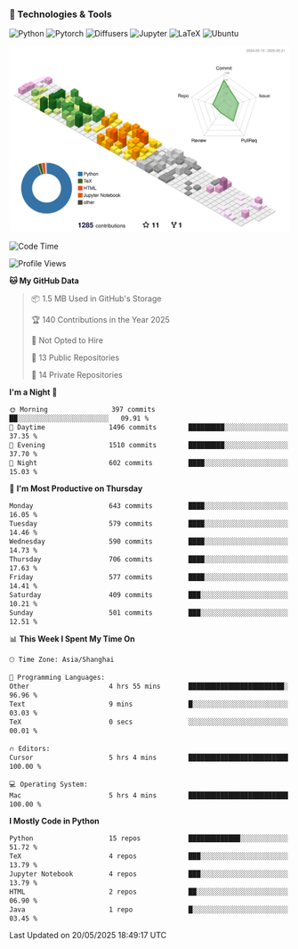 ### 🧰 Technologies & Tools

![Python](https://img.shields.io/badge/python-%233776AB.svg?style=for-the-badge&logo=python&logoColor=white)
![Pytorch](https://img.shields.io/badge/pytorch-%23EE4C2C.svg?style=for-the-badge&logo=pytorch&logoColor=white)
![Diffusers](https://img.shields.io/badge/diffusers-HuggingFace-yellow?style=for-the-badge&logo=huggingface&logoColor=black)
![Jupyter](https://img.shields.io/badge/Jupyter-%23F37626.svg?style=for-the-badge&logo=Jupyter&logoColor=white)
![LaTeX](https://img.shields.io/badge/LaTeX-47A141?style=for-the-badge&logo=latex&logoColor=white)
![Ubuntu](https://img.shields.io/badge/Ubuntu-E95420?style=for-the-badge&logo=ubuntu&logoColor=white)


<!--![](https://raw.githubusercontent.com/BorisYang326/BorisYang326/output/github-contribution-grid-snake-dark.svg) -->
![](./profile-3d-contrib/profile-season-animate.svg)

<!--START_SECTION:waka-->
![Code Time](http://img.shields.io/badge/Code%20Time-887%20hrs%2021%20mins-blue)

![Profile Views](http://img.shields.io/badge/Profile%20Views-12-blue)

**🐱 My GitHub Data** 

> 📦 1.5 MB Used in GitHub's Storage 
 > 
> 🏆 140 Contributions in the Year 2025
 > 
> 🚫 Not Opted to Hire
 > 
> 📜 13 Public Repositories 
 > 
> 🔑 14 Private Repositories 
 > 
**I'm a Night 🦉** 

```text
🌞 Morning                397 commits         ██░░░░░░░░░░░░░░░░░░░░░░░   09.91 % 
🌆 Daytime                1496 commits        █████████░░░░░░░░░░░░░░░░   37.35 % 
🌃 Evening                1510 commits        █████████░░░░░░░░░░░░░░░░   37.70 % 
🌙 Night                  602 commits         ████░░░░░░░░░░░░░░░░░░░░░   15.03 % 
```
📅 **I'm Most Productive on Thursday** 

```text
Monday                   643 commits         ████░░░░░░░░░░░░░░░░░░░░░   16.05 % 
Tuesday                  579 commits         ████░░░░░░░░░░░░░░░░░░░░░   14.46 % 
Wednesday                590 commits         ████░░░░░░░░░░░░░░░░░░░░░   14.73 % 
Thursday                 706 commits         ████░░░░░░░░░░░░░░░░░░░░░   17.63 % 
Friday                   577 commits         ████░░░░░░░░░░░░░░░░░░░░░   14.41 % 
Saturday                 409 commits         ███░░░░░░░░░░░░░░░░░░░░░░   10.21 % 
Sunday                   501 commits         ███░░░░░░░░░░░░░░░░░░░░░░   12.51 % 
```


📊 **This Week I Spent My Time On** 

```text
🕑︎ Time Zone: Asia/Shanghai

💬 Programming Languages: 
Other                    4 hrs 55 mins       ████████████████████████░   96.96 % 
Text                     9 mins              █░░░░░░░░░░░░░░░░░░░░░░░░   03.03 % 
TeX                      0 secs              ░░░░░░░░░░░░░░░░░░░░░░░░░   00.01 % 

🔥 Editors: 
Cursor                   5 hrs 4 mins        █████████████████████████   100.00 % 

💻 Operating System: 
Mac                      5 hrs 4 mins        █████████████████████████   100.00 % 
```

**I Mostly Code in Python** 

```text
Python                   15 repos            █████████████░░░░░░░░░░░░   51.72 % 
TeX                      4 repos             ███░░░░░░░░░░░░░░░░░░░░░░   13.79 % 
Jupyter Notebook         4 repos             ███░░░░░░░░░░░░░░░░░░░░░░   13.79 % 
HTML                     2 repos             ██░░░░░░░░░░░░░░░░░░░░░░░   06.90 % 
Java                     1 repo              █░░░░░░░░░░░░░░░░░░░░░░░░   03.45 % 
```




 Last Updated on 20/05/2025 18:49:17 UTC
<!--END_SECTION:waka-->
